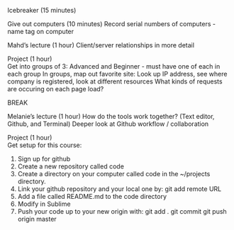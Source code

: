 Icebreaker (15 minutes) 

Give out computers (10 minutes)
Record serial numbers of computers - name tag on computer  

Mahd’s lecture (1 hour) 
Client/server relationships in more detail 

Project (1 hour)  
Get into groups of 3: Advanced and Beginner - must have one of each in each group 
In groups, map out favorite site: Look up IP address, see where company is registered, look at different resources 
What kinds of requests are occuring on each page load? 

BREAK

Melanie’s lecture (1 hour)
How do the tools work together? (Text editor, Github, and Terminal)
Deeper look at Github workflow / collaboration

Project (1 hour)  
Get setup for this course:

1. Sign up for github
2. Create a new repository called code
3. Create a directory on your computer called code in the ~/projects directory.
4. Link your github repository and your local one by: git add remote URL
5. Add a file called README.md to the code directory
6. Modify in Sublime
7. Push your code up to your new origin with: 
git add . 
git commit
git push origin master
